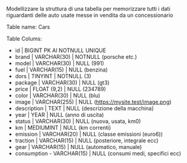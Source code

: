 Modellizzare la struttura di una tabella per memorizzare tutti i dati riguardanti delle auto usate messe in vendita da un concessionario

Table name: Cars

Table Colums:

- id | BIGINT PK AI NOTNULL UNIQUE
- brand | VARCHAR(30) | NOTNULL (porsche etc.)
- model | VARCHAR(30) | NULL (991)
- fuel | VARCHAR(15) | NULL (benzina)
- dors | TINYINT | NOTNULL (3)
- package | VARCHAR(30) | NULL (gt3)
- price | FLOAT (9,2) | NULL (234789)
- color | VARCHAR(30) | NULL (blu)
- image | VARCHAR(255) | NULL (https://mysite.test/image.png)
- description | TEXT | NULL (descrizione della macchina)
- year | YEAR | NULL (anno di uscita)
- status | VARCHAR(30) | NULL (nuova, usata, km0)
- km | MEDIUMINT | NULL (km correnti)
- emission | VARCHAR(20) | NULL (classe emissioni (euro6))
- traction | VARCHAR(15) | NULL (posteriore, integrale ecc)
- gear | VARCHAR(15) | NULL (automatico, manuale)
- consumption - VARCHAR(15) | NULL (consumi medi, specifici ecc)
